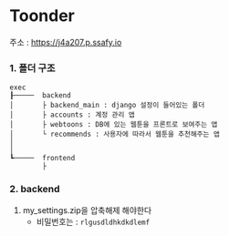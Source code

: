 # Toonder

주소 : https://j4a207.p.ssafy.io





### 1. 폴더 구조

```
exec
┠─────	backend
│		├ backend_main : django 설정이 들어있는 폴더
│		├ accounts : 계정 관리 앱
│		├ webtoons : DB에 있는 웹툰을 프론트로 보여주는 앱
│		└ recommends : 사용자에 따라서 웹툰을 추천해주는 앱
│
│
┗─────	frontend
		├
```





### 2. backend

1. my_settings.zip을 압축해제 해야한다
   - 비밀번호는 : `rlgusdldhkdkdlemf`




